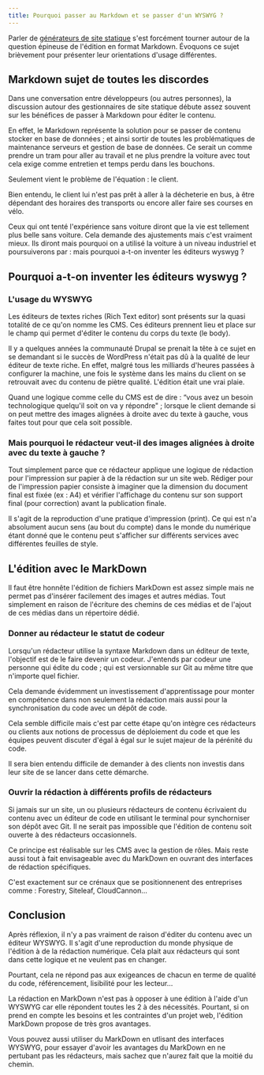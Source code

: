 ```yaml
---
title: Pourquoi passer au Markdown et se passer d'un WYSWYG ?
---
```


Parler de [générateurs de site statique](/generateur-site-statique/) s'est forcément tourner autour de la question épineuse de l'édition en format Markdown. Évoquons ce sujet brièvement pour présenter leur orientations d'usage différentes.

## Markdown sujet de toutes les discordes

Dans une conversation entre développeurs (ou autres personnes), la discussion autour des gestionnaires de site statique débute assez souvent sur les bénéfices de passer à Markdown pour éditer le contenu.

En effet, le Markdown représente la solution pour se passer de contenu stocker en base de données ; et ainsi sortir de toutes les problématiques de maintenance serveurs et gestion de base de données. Ce serait un comme prendre un tram pour aller au travail et ne plus prendre la voiture avec tout cela exige comme entretien et temps perdu dans les bouchons.

Seulement vient le problème de l'équation : le client.

Bien entendu, le client lui n'est pas prêt à aller à la décheterie en bus, à être dépendant des horaires des transports ou encore aller faire ses courses en vélo.

Ceux qui ont tenté l'expérience sans voiture diront que la vie est tellement plus belle sans voiture. Cela demande des ajustements mais c'est vraiment mieux. Ils diront mais pourquoi on a utilisé la voiture à un niveau industriel et poursuiverons par : mais pourquoi a-t-on inventer les éditeurs wyswyg ?

## Pourquoi a-t-on inventer les éditeurs wyswyg ?

### L'usage du WYSWYG

Les éditeurs de textes riches (Rich Text editor) sont présents sur la quasi totalité de ce qu'on nomme les CMS. Ces éditeurs prennent lieu et place sur le champ qui permet d'éditer le contenu du corps du texte (le body).

Il y a quelques années la communauté Drupal se prenait la tête à ce sujet en se demandant si le succès de WordPress n'était pas dû à la qualité de leur éditeur de texte riche. En effet, malgré tous les milliards d'heures passées à configurer la machine, une fois le système dans les mains du client on se retrouvait avec du contenu de piètre qualité. L'édition était une vrai plaie.

Quand une logique comme celle du CMS est de dire : “vous avez un besoin technologique quelqu'il soit on va y répondre" ; lorsque le client demande si on peut mettre des images alignées à droite avec du texte à gauche, vous faites tout pour que cela soit possible.

### Mais pourquoi le rédacteur veut-il des images alignées à droite avec du texte à gauche ?

Tout simplement parce que ce rédacteur applique une logique de rédaction pour l'impression sur papier à de la rédaction sur un site web. Rédiger pour de l'impression papier consiste à imaginer que la dimension du document final est fixée (ex : A4) et vérifier l'affichage du contenu sur son support final (pour correction) avant la publication finale.

Il s'agit de la reproduction d'une pratique d'impression (print). Ce qui est n'a absolument aucun sens (au bout du compte) dans le monde du numérique étant donné que le contenu peut s'afficher sur différents services avec différentes feuilles de style.

## L'édition avec le MarkDown

Il faut être honnête l'édition de fichiers MarkDown est assez simple mais ne permet pas d'insérer facilement des images et autres médias. Tout simplement en raison de l'écriture des chemins de ces médias et de l'ajout de ces médias dans un répertoire dédié.

### Donner au rédacteur le statut de codeur

Lorsqu'un rédacteur utilise la syntaxe Markdown dans un éditeur de texte, l'objectif est de le faire devenir un codeur. J'entends par codeur une personne qui édite du code ; qui est versionnable sur Git au même titre que n'importe quel fichier.

Cela demande évidemment un investissement d'apprentissage pour monter en compétence dans non seulement la rédaction mais aussi pour la synchronisation du code avec un dépôt de code.

Cela semble difficile mais c'est par cette étape qu'on intègre ces rédacteurs ou clients aux notions de processus de déploiement du code et que les équipes peuvent discuter d'égal à égal sur le sujet majeur de la pérénité du code.

Il sera bien entendu difficile de demander à des clients non investis dans leur site de se lancer dans cette démarche.

### Ouvrir la rédaction à différents profils de rédacteurs

Si jamais sur un site, un ou plusieurs rédacteurs de contenu écrivaient du contenu avec un éditeur de code en utilisant le terminal pour synchorniser son dépôt avec Git. Il ne serait pas impossible que l'édition de contenu soit ouverte à des rédacteurs occasionnels.

Ce principe est réalisable sur les CMS avec la gestion de rôles. Mais reste aussi tout à fait envisageable avec du MarkDown en ouvrant des interfaces de rédaction spécifiques.

C'est exactement sur ce crénaux que se positionnenent des entreprises comme : Forestry, Siteleaf, CloudCannon…

## Conclusion

Après réflexion, il n'y a pas vraiment de raison d'éditer du contenu avec un éditeur WYSWYG. Il s'agit d'une reproduction du monde physique de l'édition à de la rédaction numérique. Cela plait aux rédacteurs qui sont dans cette logique et ne veulent pas en changer.

Pourtant, cela ne répond pas aux exigeances de chacun en terme de qualité du code, référencement, lisibilité pour les lecteur…

La rédaction en MarkDown n'est pas à opposer à une édition à l'aide d'un WYSWYG car elle répondent toutes les 2 à des nécessités. Pourtant, si on prend en compte les besoins et les contraintes d'un projet web, l'édition MarkDown propose de très gros avantages.

Vous pouvez aussi utiliser du MarkDown en utlisant des interfaces WYSWYG, pour essayer d'avoir les avantages du MarkDown en ne pertubant pas les rédacteurs, mais sachez que n'aurez fait que la moitié du chemin.

